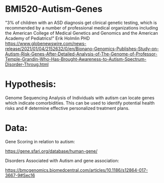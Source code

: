 # BMI520-Autism-Genes

  "3% of children with an ASD diagnosis get clinical genetic testing, which is recommended by a number of professional medical organizations including the American 
  College of Medical Genetics and Genomics and the American Academy of Pediatrics!" Erik Holmlin PHD
  https://www.globenewswire.com/news-release/2021/01/04/2152632/0/en/Bionano-Genomics-Publishes-Study-on-Autism-Risk-Genes-After-Detailed-Analysis-of-The-Genome-of-Professor-Temple-Grandin-Who-Has-Brought-Awareness-to-Autism-Spectrum-Disorder-Throug.html


# Hypothesis:

  Genome Sequencing Analysis of Individuals with autism can locate genes which indicate comorbidities. This can be used to identify potential health risks and     #   determine effective personalized treatment plans.

# Data: 
  Gene Scoring in relation to autism:
  
  https://gene.sfari.org/database/human-gene/
  
  Disorders Associated with Autism and gene association:
  
  https://bmcgenomics.biomedcentral.com/articles/10.1186/s12864-017-3667-9#Sec16


